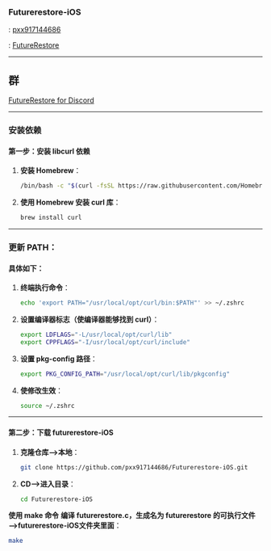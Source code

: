 ### Futurerestore-iOS

: [pxx917144686](https://github.com/pxx917144686)

: [FutureRestore](https://ios.cfw.guide/futurerestore)

---

## 群

[FutureRestore for Discord](https://discord.com/invite/96wCSnwYVX)

---

### 安装依赖

#### 第一步：安装 libcurl 依赖

1. **安装 Homebrew**：
   ```bash
   /bin/bash -c "$(curl -fsSL https://raw.githubusercontent.com/Homebrew/install/HEAD/install.sh)"

2. **使用 Homebrew 安装 curl 库**：
   ```bash
   brew install curl

---

### **更新 PATH**：

#### 具体如下：

1. **终端执行命令**：
   ```bash
   echo 'export PATH="/usr/local/opt/curl/bin:$PATH"' >> ~/.zshrc

2. **设置编译器标志（使编译器能够找到 curl）**：
   ```bash
   export LDFLAGS="-L/usr/local/opt/curl/lib"
   export CPPFLAGS="-I/usr/local/opt/curl/include"

3. **设置 pkg-config 路径**：
   ```bash
   export PKG_CONFIG_PATH="/usr/local/opt/curl/lib/pkgconfig"

4. **使修改生效**：
   ```bash
   source ~/.zshrc

---

#### 第二步：下载 futurerestore-iOS

1. **克隆仓库——>本地**：
   ```bash
   git clone https://github.com/pxx917144686/Futurerestore-iOS.git
   
2. **CD——>进入目录**：
   ```bash
   cd Futurerestore-iOS

**使用 make 命令**
**编译 futurerestore.c，生成名为 futurerestore 的可执行文件——>futurerestore-iOS文件夹里面**：
   ```bash
make

